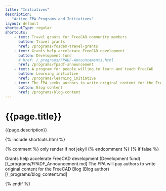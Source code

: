 ```yaml
---
title: "Initiatives"
description:
   "Active FPA Programs and Initiatives"
layout: default
shortcutType: regular
shortcuts:
    - text: Travel grants for FreeCAD community members
      button: Travel grants
      href: /programs/fosdem-travel-grants
    - text: Grants help accelerate FreeCAD development
      button: Development fund
      # href: /_programs/FPADF-Announcements.html
      href: /programs/fpadf-announcement
    - text: A program for people willing to learn and teach FreeCAD
      button: Learning initiative
      href: /programs/learning_initiative
    - text: The FPA seeks authors to write original content for the FreeCAD Blog
      button: Blog content
      href: /programs/blog-content
---
```


# {{page.title}}

{{page.description}}

{% include shortcuts.html %}

{% comment %} only render if not jekyll {% endcomment %}
{% if false %}

Grants help accelerate FreeCAD development (Development fund)[/_programs/FPADF_Announcement.md]
The FPA will pay authors to write original content for the FreeCAD Blog (Blog author)[/_programs/blog_content.md]

{% endif %}
